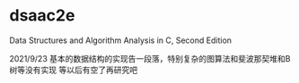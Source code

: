 # dsaac2e
Data Structures and Algorithm Analysis in C, Second Edition

2021/9/23
基本的数据结构的实现告一段落，特别复杂的图算法和斐波那契堆和B树等没有实现
等以后有空了再研究吧
